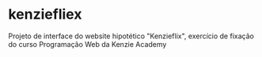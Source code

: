 # kenziefliex

Projeto de interface do website hipotético "Kenzieflix", exercício de fixação do curso Programação Web da Kenzie Academy
